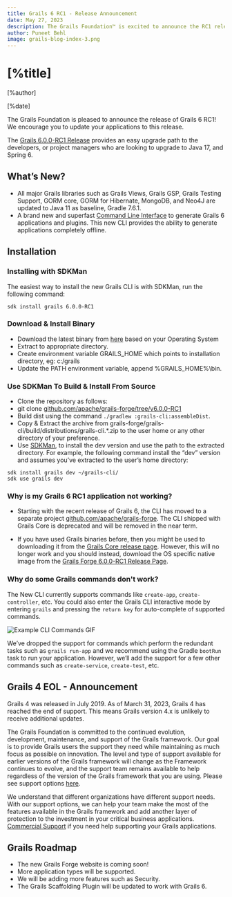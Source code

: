 ```yaml
---
title: Grails 6 RC1 - Release Announcement
date: May 27, 2023
description: The Grails Foundation™ is excited to announce the RC1 release of Grails framework 6!
author: Puneet Behl
image: grails-blog-index-3.png
---
```

 
# [%title]

[%author]

[%date]
 
The Grails Foundation is pleased to announce the release of Grails 6 RC1! We encourage you to update your applications to this release.

The [Grails 6.0.0-RC1 Release](https://github.com/apache/grails-core/releases/tag/v6.0.0-RC1) provides an easy upgrade path to the developers, or project managers who are looking to upgrade to Java 17, and Spring 6. 

## What’s New? 

- All major Grails libraries such as Grails Views, Grails GSP, Grails Testing Support, GORM core, GORM for Hibernate, MongoDB, and Neo4J are updated to Java 11 as baseline, Gradle 7.6.1. 
- A brand new and superfast [Command Line Interface](https://github.com/apache/grails-forge) to generate Grails 6 applications and plugins. This new CLI provides the ability to generate applications completely offline. 

## Installation

### Installing with SDKMan

The easiest way to install the new Grails CLI is with SDKMan, run the following command:

```
sdk install grails 6.0.0-RC1
```

### Download & Install Binary

- Download the latest binary from [here](https://github.com/apache/grails-forge/releases/tag/v6.0.0-RC1) based on your Operating System
- Extract to appropriate directory.
- Create environment variable GRAILS_HOME which points to installation directory, eg: c:/grails
- Update the PATH environment variable, append %GRAILS_HOME%\bin.

### Use SDKMan To Build & Install From Source
 
- Clone the repository as follows:
- git clone [github.com/apache/grails-forge/tree/v6.0.0-RC1](https://github.com/apache/grails-forge/tree/v6.0.0-RC1)
- Build dist using the command `./gradlew :grails-cli:assembleDist`.
- Copy & Extract the archive from grails-forge/grails-cli/build/distributions/grails-cli.*.zip to the user home or any other directory of your preference.
- Use [SDKMan](https://sdkman.io/), to install the dev version and use the path to the extracted directory. For example, the following command install the “dev” version and assumes you’ve extracted to the user’s home directory:
```
sdk install grails dev ~/grails-cli/
sdk use grails dev
```
### Why is my Grails 6 RC1 application not working?

- Starting with the recent release of Grails 6, the CLI has moved to a separate project [github.com/apache/grails-forge](https://github.com/apache/grails-forge). The CLI shipped with Grails Core is deprecated and will be removed in the near term. 

- If you have used Grails binaries before, then you might be used to downloading it from the [Grails Core release page](https://github.com/apache/grails-core/releases/v6.0.0-RC1). However, this will no longer work and you should instead, download the OS specific native image from the [Grails Forge 6.0.0-RC1 Release Page](https://github.com/apache/grails-forge/releases/v6.0.0-RC1).

### Why do some Grails commands don't work?

The New CLI currently supports commands like `create-app`, `create-controller`, etc. You could also enter the Grails CLI interactive mode by entering `grails` and pressing the `return key` for auto-complete of supported commands.

![Example CLI Commands GIF](2023-05-27-img0.gif)

We’ve dropped the support for commands which perform the redundant tasks such as `grails run-app` and we recommend using the Gradle `bootRun` task to run your application. However, we’ll add the support for a few other commands such as `create-service`, `create-test`, etc.

## Grails 4 EOL - Announcement

Grails 4 was released in July 2019. As of March 31, 2023, Grails 4 has reached the end of support. This means Grails version 4.x is unlikely to receive additional updates. 

The Grails Foundation is committed to the continued evolution, development, maintenance, and support of the Grails framework. Our goal is to provide Grails users the support they need while maintaining as much focus as possible on innovation. The level and type of support available for earlier versions of the Grails framework will change as the Framework continues to evolve, and the support team remains available to help regardless of the version of the Grails framework that you are using. Please see support options [here](/support.html). 

We understand that different organizations have different support needs. With our support options, we can help your team make the most of the features available in the Grails framework and add another layer of protection to the investment in your critical business applications. [Commercial Support](/support.html) if you need help supporting your Grails applications.

## Grails Roadmap

- The new Grails Forge website is coming soon!
- More application types will be supported.
- We will be adding more features such as Security.
- The Grails Scaffolding Plugin will be updated to work with Grails 6.

